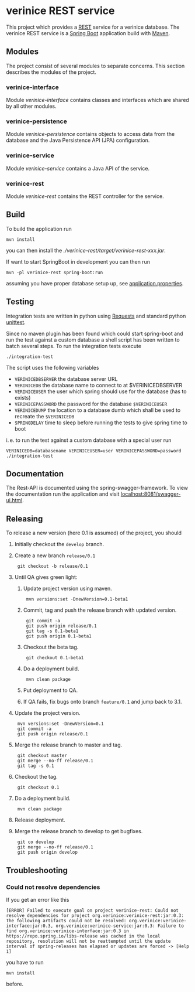 # verinice REST service

This project which provides a
[REST](https://de.wikipedia.org/wiki/Representational_State_Transfer) service
for a verinice database. The verinice REST service is a [Spring
Boot](http://projects.spring.io/spring-boot/) application build with
[Maven](https://maven.apache.org/).

## Modules

The project consist of several modules to separate concerns. This section
describes the modules of the project.

### verinice-interface

Module _verinice-interface_ contains classes and interfaces which are shared by all other
modules.

### verinice-persistence

Module _verinice-persistence_ contains objects to access data from the database and the
Java Persistence API (JPA) configuration.

### verinice-service

Module _verinice-service_ contains a Java API of the service.

### verinice-rest

Module _verinice-rest_ contains the REST controller for the service.


## Build
To build the application run

	mvn install

you can then install the *./verinice-rest/target/verinice-rest-xxx.jar*.

If want to start SpringBoot in development you can then run

	mvn -pl verinice-rest spring-boot:run

assuming you have proper database setup up, see [application.properties](verinice-rest/src/main/resources/application.properties).

## Testing
Integration tests are written in python using [Requests][]
and standard python [unittest][py-unittest].

Since no maven plugin has been found which could start spring-boot and run the
test against a custom database a shell script has been written to batch several
steps. To run the integration tests execute

	./integration-test

The script uses the following variables

- `VERINICEDBSERVER` the database server URL
- `VERINICEDB` the database name to connect to at $VERINICEDBSERVER
- `VERINICEUSER` the user which spring should use for the database (has to exists)
- `VERINICEPASSWORD` the password for the database `$VERINICEUSER`
- `VERINICEDUMP` the location to a database dumb which shall be used to recreate the `$VERINICEDB`
- `SPRINGDELAY`  time to sleep before running the tests to give spring time to boot

i. e. to run the test against a custom database with a special user run

	VERINICEDB=databasename VERINICEUSER=user VERINICEPASSWORD=password ./integration-test

[Requests]: http://docs.python-requests.org/en/latest/ "Requests: HTTP for Humans"
[py-unittest]: https://docs.python.org/3/library/unittest.html "unittest in python"

## Documentation
The Rest-API is documented using the spring-swagger-framework. To view the
documentation run the application and visit
[localhost:8081/swagger-ui.html](localhost:8081/swagger-ui.html).

## Releasing
To release a new version (here 0.1 is assumed) of the project, you should

1. Initially checkout the `develop` branch.
2. Create a new branch `release/0.1`

		git checkout -b release/0.1

3. Until QA gives green light:
	1. Update project version using maven.

			mvn versions:set -DnewVersion=0.1-beta1

	2. Commit, tag and push the release branch with updated version.

			git commit -a
			git push origin release/0.1
			git tag -s 0.1-beta1
			git push origin 0.1-beta1

	3. Checkout the beta tag.

			git checkout 0.1-beta1

	4. Do a deployment build.

			mvn clean package

	5. Put deployment to QA.
	6. If QA fails, fix bugs onto branch `feature/0.1` and jump back to 3.1.
4. Update the project version.

		mvn versions:set -DnewVersion=0.1
		git commit -a
		git push origin release/0.1

5. Merge the release branch to master and tag.

		git checkout master
		git merge --no-ff release/0.1
		git tag -s 0.1

6. Checkout the tag.

		git checkout 0.1

7. Do a deployment build.

		mvn clean package

8. Release deployment.

9. Merge the release branch to develop to get bugfixes.

		git co develop
		git merge --no-ff release/0.1
		git push origin develop

## Troubleshooting
### Could not resolve dependencies
If you get an error like this

	[ERROR] Failed to execute goal on project verinice-rest: Could not resolve dependencies for project org.verinice:verinice-rest:jar:0.3: The following artifacts could not be resolved: org.verinice:verinice-interface:jar:0.3, org.verinice:verinice-service:jar:0.3: Failure to find org.verinice:verinice-interface:jar:0.3 in https://repo.spring.io/libs-release was cached in the local repository, resolution will not be reattempted until the update interval of spring-releases has elapsed or updates are forced -> [Help 1]

you have to run

	mvn install

before.

